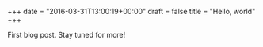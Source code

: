 +++
date = "2016-03-31T13:00:19+00:00"
draft = false
title = "Hello, world"
+++

First blog post. Stay tuned for more!
